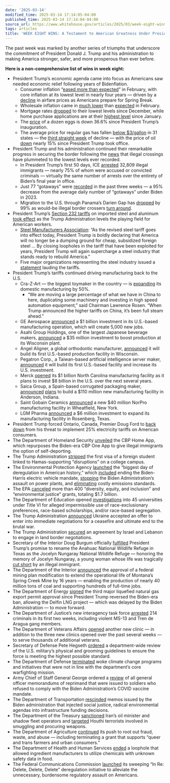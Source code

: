 ```yaml
---
date: '2025-03-14'
modified_time: 2025-03-14 17:14:05-04:00
published_time: 2025-03-14 17:14:04-04:00
source_url: https://www.whitehouse.gov/articles/2025/03/week-eight-wins-a-testament-to-american-greatness-under-president-trump/
tags: articles
title: 'WEEK EIGHT WINS: A Testament to American Greatness Under President Trump'
---
```

 
The past week was marked by another series of triumphs that underscore
the commitment of President Donald J. Trump and his administration to
making America stronger, safer, and more prosperous than ever before.

**Here is a non-comprehensive list of wins in week eight:**

-   President Trump’s economic agenda came into focus as Americans saw
    needed economic relief following years of Bidenflation.
    -   Consumer inflation “[eased more than
        expected](https://www.washingtonpost.com/business/2025/03/12/inflation-tariffs-recession-cpi-markets-wall-street/)”
        in February, with core inflation at its lowest level in nearly
        four years — driven by a
        [decline](https://www.bls.gov/news.release/cpi.nr0.htm#:~:text=the%20index%20for%20airline%20fares%20fell%0A4.0%20percent%20in%20February)
        in airfare prices as Americans prepare for Spring Break.
    -   Wholesale inflation came in [much
        lower](https://x.com/RapidResponse47/status/1900172737475145771)
        than
        [expected](https://www.cnbc.com/2025/03/13/ppi-inflation-report-february-2025-.html)
        in February.
    -   Mortgage
        rates [dropped](https://www.bloomberg.com/news/articles/2025-03-12/us-mortgage-rates-drop-for-a-sixth-week-to-lowest-since-december?srnd=homepage-americas) to
        their lowest levels since December, while home purchase
        applications are at their [highest
        level](https://www.bloomberg.com/news/articles/2025-03-12/us-mortgage-rates-drop-for-a-sixth-week-to-lowest-since-december?srnd=homepage-americas&embedded-checkout=true#:~:text=The%20decline%20in%20borrowing%20costs%20ahead%20of%20the%20busy%20spring%20selling%20season%20is%20a%20much%2Dneeded%20boost%20for%20a%20housing%20market%20that%E2%80%99s%20been%20struggling%20for%20traction.%20Lower%20rates%20help%20to%20ease%20the%20financial%20burden%20for%20prospective%20buyers%20at%20a%20time%20when%20home%20prices%20remain%20elevated.)
        since January.
    -   The [price](https://www.ams.usda.gov/mnreports/ams_2843.pdf) of
        a dozen eggs is down 36.6% since President Trump’s inauguration.
    -   The average price for regular gas has fallen [below
        $3/gallon](https://gasprices.aaa.com/state-gas-price-averages/)
        in 31 states — the [third straight
        week](https://www.gasbuddy.com/go/average-us-gas-prices-fall-to-lowest-march-level-since-pandemic#:~:text=The%20nation%E2%80%99s%20average%20price%20of%20gasoline%20has%20fallen%20for%20the%20third%20straight%20week)
        of decline — with the price of oil
        [down](https://x.com/RapidResponse47/status/1900526530226160090)
        nearly 15% since President Trump took office.
-   President Trump and his administration continued their remarkable
    progress in securing the border following the
    [news](https://www.whitehouse.gov/articles/2025/03/president-trump-is-securing-our-homeland/)
    that illegal crossings have plummeted to the lowest levels ever
    recorded.
    -   In President Trump’s first 50 days, ICE
        [arrested](https://x.com/DHSgov/status/1900277423658209281)
        32,809 illegal immigrants — nearly 75% of whom were accused or
        convicted criminals — virtually the same number of arrests over
        the entirety of Biden’s final year in office.
    -   Just 77 “gotaways” were
        [recorded](https://x.com/BillMelugin_/status/1900205690830151818)
        in the past three weeks — a 95% decrease from the average daily
        number of “gotaways” under Biden in 2023.
    -   Migration to the U.S. through Panama’s Darien Gap
        has [dropped](https://www.bloomberg.com/news/articles/2025-03-10/migration-to-the-us-through-panama-jungle-route-plunges-99?srnd=homepage-americas&embedded-checkout=true) by
        99% as would-be illegal border crossers [turn
        around](https://www.wsj.com/world/americas/trump-border-immigration-reverse-migration-150854c4).
-   President Trump’s [Section 232
    tariffs](https://www.whitehouse.gov/fact-sheets/2025/02/fact-sheet-president-donald-j-trump-restores-section-232-tariffs/)
    on imported steel and aluminum [took
    effect](https://www.foxbusiness.com/politics/trumps-25-percent-tariff-increase-all-steel-aluminum-imports-takes-effect)
    as the Trump Administration levels the playing field for American
    workers.
    -   [Steel Manufacturers Association](https://archive.ph/wJDBx): “As
        the revised steel tariff goes into effect today, President Trump
        is boldly declaring that America will no longer be a dumping
        ground for cheap, subsidized foreign steel … By closing
        loopholes in the tariff that have been exploited for years,
        President Trump will again supercharge a steel industry that
        stands ready to rebuild America.”
    -   Five major organizations representing the steel industry issued
        a
        [statement](https://x.com/RapidResponse47/status/1899161661065375778)
        lauding the tariffs.
-   President Trump’s tariffs continued driving manufacturing back to
    the U.S.
    -   Cra-Z-Art — the biggest toymaker in the country — is
        [expanding](https://nypost.com/2025/03/13/business/uss-biggest-toy-maker-cra-z-art-to-expand-domestic-factories/)
        its domestic manufacturing by 50%.
        -   “We are moving a large percentage of what we have in China
            to here, duplicating some machinery and investing in high
            speed automation equipment,” said Chairman Lawrence Rosen.
            “When Trump announced the higher tariffs on China, it’s been
            full steam ahead.”
    -   GE Aerospace
        [announced](https://www.geaerospace.com/news/press-releases/ge-aerospace-invest-nearly-1b-us-manufacturing-2025)
        a $1 billion investment in its U.S.-based manufacturing
        operation, which will create 5,000 new jobs.
    -   Asahi Group Holdings, one of the largest Japanese beverage
        makers,
        [announced](https://www.wsj.com/business/japan-beer-maker-asahi-looks-to-invest-more-in-the-u-s-as-president-trump-wields-tariffs-c23eaab1?mod=latest_headlines)
        a $35 million investment to boost production at its Wisconsin
        plant.
    -   Angel Aligner, a global orthodontic manufacturer,
        [announced](https://www.bizjournals.com/milwaukee/news/2025/03/13/angel-aligner-oak-creek-manufacturing-facility.html)
        it will build its first U.S.-based production facility in
        Wisconsin.
    -   Pegatron Corp., a Taiwan-based artificial intelligence server
        maker, [announced](https://focustaiwan.tw/business/202503140007)
        it will build its first U.S.-based facility and increase its
        U.S. investment.
    -   Merck [opened](https://www.reuters.com/business/healthcare-pharmaceuticals/merck-opens-vaccine-manufacturing-facility-north-carolina-2025-03-11/) its
        $1 billion North Carolina manufacturing facility as it plans to
        invest $8 billion in the U.S. over the next several years.
    -   Saica Group, a Spain-based corrugated packaging maker,
        [announced](https://archive.ph/JMsiO)
        [plans](https://www.ibj.com/articles/european-packaging-company-to-build-110m-plant-in-anderson)
        to build a $110 million new manufacturing facility in Anderson,
        Indiana.
    -   Saint Gobain Ceramics
        [announced](https://www.csrwire.com/press_releases/818561-saint-gobain-ceramics-build-new-norpro-manufacturing-facility-wheatfield-new)
        a new $40 million NorPro manufacturing facility in Wheatfield,
        New York.
    -   LGM Pharma
        [announced](https://www.businesswire.com/news/home/20250312785272/en/LGM-Pharma-Invests-6M-in-U.S.-Drug-Manufacturing-Capabilities-for-Liquids-Suspensions-Semi-Solids-and-Suppositories)
        a $6 million investment to expand its manufacturing facility in
        Rosenberg, Texas.
-   President Trump forced Ontario, Canada, Premier Doug Ford to [back
    down](https://x.com/fordnation/status/1899531171622522925) from his
    threat to implement 25% electricity tariffs on American consumers.
-   The Department of Homeland Security
    [unveiled](https://x.com/Sec_Noem/status/1899104259691716917) the
    CBP Home App, which repurposes the Biden-era CBP One App to give
    illegal immigrants the option of self-deporting.
-   The Trump Administration
    [stripped](https://nypost.com/2025/03/07/us-news/us-revokes-first-visa-of-foreign-student-linked-to-hamas-supporting-disruptions-on-college-campus/)
    the first visa of a foreign student linked to Hamas-supporting
    “disruptions” on a college campus.
-   The Environmental Protection Agency
    [launched](https://nypost.com/2025/03/12/us-news/trump-epa-begins-rolling-back-biden-electric-vehicle-mandate-in-biggest-day-of-deregulation-in-american-history/)
    the “biggest day of deregulation in American history,” which
    [included](https://www.epa.gov/newsreleases/epa-launches-biggest-deregulatory-action-us-history)
    ending the Biden-Harris electric vehicle mandate,
    [stopping](https://www.foxnews.com/politics/bidens-woke-green-agenda-chopping-block-epa-announces-most-consequential-day-deregulation)
    the Biden Administration’s assault on power plants, and
    [eliminating](https://www.wsj.com/opinion/lee-zeldin-epa-ends-the-green-new-deal-aa81de06)
    costly emissions standards.
-   The EPA
    [canceled](https://x.com/epaleezeldin/status/1899203715778638062)
    more than 400 “diversity, equity, and inclusion” and “environmental
    justice” grants, totaling $1.7 billion.
-   The Department of Education opened
    [investigations](https://x.com/RapidResponse47/status/1900567030777954407)
    into 45 universities under Title VI for alleged impermissible use of
    race-exclusionary preferences, race-based scholarships, and/or
    race-based segregation.
-   The Trump Administration
    [announced](https://x.com/RapidResponse47/status/1899525457965355035)
    Ukraine accepted an offer to enter into immediate negotiations for a
    ceasefire and ultimate end to the brutal war.
-   The Trump Administration
    [secured](https://www.axios.com/2025/03/11/israel-lebanon-border-talks-trump)
    an agreement by Israel and Lebanon to engage in land border
    negotiations.
-   Secretary of the Interior Doug Burgum officially
    [fulfilled](https://x.com/SecretaryBurgum/status/1899147417724780570)
    President Trump’s promise to rename the Anahuac National Wildlife
    Refuge in Texas as the Jocelyn Nungaray National Wildlife Refuge —
    honoring the memory of Jocelyn Nungaray, a young woman whose life
    was tragically [cut
    short](https://www.whitehouse.gov/presidential-actions/2025/03/honoring-jocelyn-nungaray/)
    by an illegal immigrant.
-   The Department of the Interior
    [announced](https://www.doi.gov/pressreleases/interior-advances-energy-independence-spring-creek-mine-expansion-approval)
    the approval of a federal mining plan modification to extend the
    operational life of Montana’s Spring Creek Mine by 16 years —
    enabling the production of nearly 40 million tons of coal and
    supporting hundreds of full-time jobs.
-   The Department of Energy
    [signed](https://x.com/SecretaryWright/status/1899147617335968209)
    the third major liquefied natural gas export permit approval since
    President Trump reversed the Biden-era ban, allowing the Delfin LNG
    project — which was delayed by the Biden Administration — to move
    forward.
-   The Department of Justice’s new interagency task force
    [arrested](https://nypost.com/2025/03/13/us-news/fbis-new-taskforce-arrests-214-criminals-including-tren-de-aragua-and-ms-13-gangbangers-in-two-weeks/)
    214 criminals in its first two weeks, including violent MS-13 and
    Tren de Aragua gang members.
-   The Department of Veterans Affairs
    [opened](https://x.com/SecVetAffairs/status/1900533193821823360)
    another new clinic — in addition to the three new clinics opened
    over the past several weeks — to serve thousands of additional
    veterans.
-   Secretary of Defense Pete Hegseth
    [ordered](https://x.com/PeteHegseth/status/1899994315423699018) a
    department-wide review of the U.S. military’s physical and grooming
    guidelines to ensure the force is meeting the highest possible
    standard.
-   The Department of Defense
    [terminated](https://x.com/PeteHegseth/status/1899634714316566745)
    woke climate change programs and initiatives that were not in line
    with the department’s core warfighting mission.
-   Army Chief of Staff General George ordered a
    [review](https://www.breitbart.com/politics/2025/03/12/exclusive-army-chief-of-staff-gen-randy-george-orders-a-review-of-all-covid-vax-mandate-related-gomors/)
    of all general officer memorandums of reprimand that were issued to
    soldiers who refused to comply with the Biden Administration’s COVID
    vaccine mandate.
-   The Department of Transportation
    [rescinded](https://highways.dot.gov/newsroom/us-transportation-secretary-sean-p-duffy-rescinds-memos-issued-biden-administration)
    memos issued by the Biden administration that injected social
    justice, radical environmental agendas into infrastructure funding
    decisions.
-   The Department of the Treasury
    [sanctioned](https://home.treasury.gov/news/press-releases/sb0049)
    Iran’s oil minister and shadow fleet operators and
    [targeted](https://home.treasury.gov/news/press-releases/sb0041)
    Houthi terrorists involved in smuggling and procuring weapons.
-   The Department of Agriculture
    [continued](https://x.com/SecRollins/status/1900595409422287188) its
    push to root out fraud, waste, and abuse — including terminating a
    grant that supports “queer and trans farmers and urban consumers.”
-   The Department of Health and Human Services
    [ended](https://x.com/SecKennedy/status/1899267231097229551) a
    loophole that allowed ingredient manufacturers to utilize chemicals
    with unknown safety data in food.
-   The Federal Communications Commission
    [launched](https://x.com/BrendanCarrFCC/status/1899862730909037043)
    its sweeping “In Re: Delete, Delete, Delete” deregulation initiative
    to alleviate the unnecessary, burdensome regulatory assault on
    Americans.
